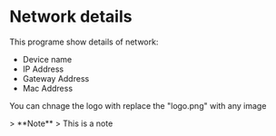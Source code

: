 <h1>Network details</h1>
<p>This programe show details of network:
<ul>
  <li>Device name</li>
  <li>IP Address</li>
  <li>Gateway Address</li>
  <li>Mac Address</li>
</ul>
</p>
<p>You can chnage the logo with replace the "logo.png" with any image</p>
> **Note**
> This is a note
